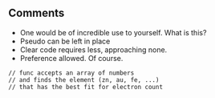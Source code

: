 ## Comments

- One would be of incredible use to yourself. What is this?
- Pseudo can be left in place
- Clear code requires less, approaching none.
- Preference allowed. Of course.

```
// func accepts an array of numbers
// and finds the element (zn, au, fe, ...)
// that has the best fit for electron count
```
